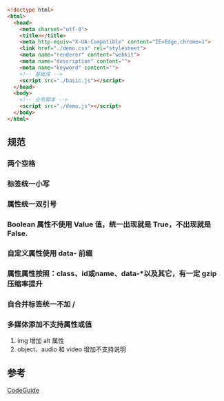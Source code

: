 ```html
<!doctype html>
<html>
  <head>
    <meta charset="utf-8">
    <title></title>
    <meta http-equiv="X-UA-Compatible" content="IE=Edge,chrome=1">
    <link href="./demo.css" rel="stylesheet">
    <meta name="renderer" content="webkit">
    <meta name="description" content="">
    <meta name="keyword" content="">
    <!-- 基础库 -->
    <script src="./basic.js"></script>
  </head>
  <body>
    <!-- 业务脚本 -->
    <script src="./demo.js"></script>
  </body>
</html>
```
## 规范
### 两个空格
### 标签统一小写
### 属性统一双引号
### Boolean 属性不使用 Value 值，统一出现就是 True，不出现就是 False.
### 自定义属性使用 data- 前缀
### 属性属性按照：class、id或name、data-*以及其它，有一定 gzip 压缩率提升
### 自合并标签统一不加 /
### 多媒体添加不支持属性或值
  1. img 增加 alt 属性
  2. object、audio 和 video 增加不支持说明


## 参考
[CodeGuide](http://codeguide.co/)
